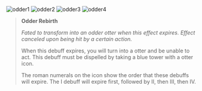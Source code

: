 ![odder1]
![odder2]
![odder3]
![odder4]

> **Odder Rebirth**
>
> *Fated to transform into an odder otter when this effect expires. Effect
> canceled upon being hit by a certain action.*
>
> When this debuff expires, you will turn into a otter and be unable to act.
> This debuff must be dispelled by taking a blue tower with a otter icon.
>
> The roman numerals on the icon show the order that these debuffs will expire.
> The I debuff will expire first, followed by II, then III, then IV.

[odder1]: /amr/gorai/debuffs/odder-1.png#debuff
[odder2]: /amr/gorai/debuffs/odder-2.png#debuff
[odder3]: /amr/gorai/debuffs/odder-3.png#debuff
[odder4]: /amr/gorai/debuffs/odder-4.png#debuff

